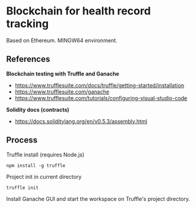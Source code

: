 # Blockchain for health record tracking
Based on Ethereum. MINGW64 environment.

## References

**Blockchain testing with Truffle and Ganache**
- https://www.trufflesuite.com/docs/truffle/getting-started/installation
- https://www.trufflesuite.com/ganache
- https://www.trufflesuite.com/tutorials/configuring-visual-studio-code

**Solidity docs (contracts)**
- https://docs.soliditylang.org/en/v0.5.3/assembly.html

## Process

Truffle install (requires Node.js)

    npm install -g truffle

Project init in current directory

    truffle init

Install Ganache GUI and start the workspace on Truffle's project directory.

